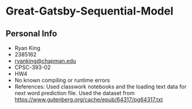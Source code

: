 # Great-Gatsby-Sequential-Model

## Personal Info
* Ryan King
* 2385162
* ryanking@chapman.edu
* CPSC-393-02
* HW4
* No known compiling or runtime errors
* References: Used classwork notebooks and the loading text data for next word prediction file. Used the dataset from https://www.gutenberg.org/cache/epub/64317/pg64317.txt 

